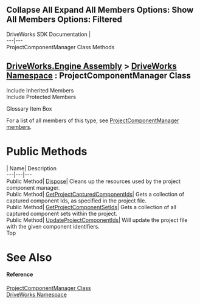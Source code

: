 Collapse All Expand All Members Options: Show All  Members Options: Filtered   
---  
DriveWorks SDK Documentation  |   
---|---  
ProjectComponentManager Class Methods   
  
[DriveWorks.Engine Assembly](topic2156.md) > [DriveWorks Namespace](topic2159.md) : ProjectComponentManager Class  
---  
  
Include Inherited Members    
Include Protected Members    


Glossary Item Box

For a list of all members of this type, see [ProjectComponentManager members](topic4095.md).

# Public Methods

| Name| Description  
---|---|---  
Public Method| [Dispose](topic4101.md)| Cleans up the resources used by the project component manager.   
Public Method| [GetProjectCapturedComponentIds](topic4102.md)| Gets a collection of captured component Ids, as specified in the project file.   
Public Method| [GetProjectComponentSetIds](topic4103.md)| Gets a collection of all captured component sets within the project.   
Public Method| [UpdateProjectComponentIds](topic4104.md)| Will update the project file with the given component identifiers.   
Top

# See Also

#### Reference

[ProjectComponentManager Class](topic4094.md)   
[DriveWorks Namespace](topic2159.md)


